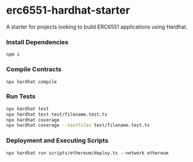 # erc6551-hardhat-starter
A starter for projects looking to build ERC6551 applications using Hardhat.

### Install Dependencies

`npm i`

### Compile Contracts

`npx hardhat compile`

### Run Tests

```sh
npx hardhat test
npx hardhat test test/filename.test.ts
npx hardhat coverage
npx hardhat coverage --testfiles test/filename.test.ts
```

### Deployment and Executing Scripts

`npx hardhat run scripts/ethereum/deploy.ts --network ethereum`
